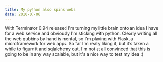 ```yaml
---
title: My python also spins webs
date: 2010-07-06
---
```


With Terminator 0.94 released I'm turning my little brain onto an idea I have for a web service and obviously I'm sticking with python.
Clearly writing all the web gubbins by hand is mental, so I'm playing with Flask, a microframework for web apps. So far I'm really liking it, but it's taken a while to figure it and sqlalchemy out.
I'm not at all convinced that this is going to be in any way scalable, but it's a nice way to test my idea :)
